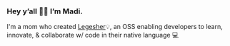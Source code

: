### Hey y’all 👋🏾 I’m Madi. 
I'm a mom who created [Legesher](https://github.com/legesher)💡, an OSS enabling developers to learn, innovate, & collaborate w/ code in their native language 💻

<!--
Here are some ideas to get you started:

- 🔭 I’m currently working on ...
- 🌱 I’m currently learning ...
- 👯 I’m looking to collaborate on ...
- 🤔 I’m looking for help with ...
- 💬 Ask me about ...
- 📫 How to reach me: ...
- 😄 Pronouns: ...
- ⚡ Fun fact: ...
-->
